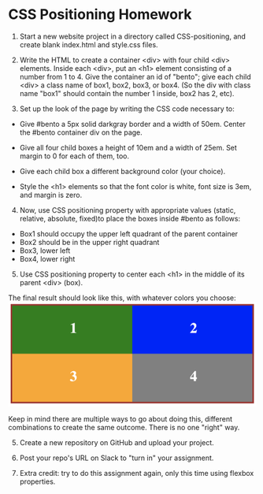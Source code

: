 # CSS Positioning Homework

1. Start a new website project in a directory called CSS-positioning, and create blank index.html and style.css files.

2. Write the HTML to create a container \<div> with four child \<div> elements. Inside each \<div>, put an \<h1> element consisting of a number from 1 to 4. Give the container an id of "bento"; give each child \<div> a class name of box1, box2, box3, or box4. (So the div with class name "box1" should contain the number 1 inside, box2 has 2, etc).

3. Set up the look of the page by writing the CSS code necessary to:
  - Give #bento a 5px solid darkgray border and a width of 50em. Center the #bento container div on the page.

  - Give all four child boxes a height of 10em and a width of 25em. Set margin to 0 for each of them, too. 

  - Give each child box a different background color (your choice).
  
  - Style the \<h1> elements so that the font color is white, font size is 3em, and margin is zero.
  
4. Now, use CSS positioning property with appropriate values (static, relative, absolute, fixed)to place the boxes inside #bento as follows:

  - Box1 should occupy the upper left quadrant of the parent container
  - Box2 should be in the upper right quadrant
  - Box3, lower left
  - Box4, lower right
  
  5. Use CSS positioning property to center each \<h1> in the middle of its parent \<div> (box).
  
  The final result should look like this, with whatever colors you choose: 
  ![alt text](assets/bento-positioning.png "Description goes here")
  
  Keep in mind there are multiple ways to go about doing this, different combinations to create the same outcome. There is no one "right" way.
  
  5. Create a new repository on GitHub and upload your project. 
  
  6. Post your repo's URL on Slack to "turn in" your assignment.
  
  7. Extra credit: try to do this assignment again, only this time using flexbox properties.
  
  



